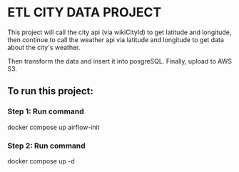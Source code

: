 # ETL CITY DATA PROJECT
This project will call the city api (via wikiCityId) to get latitude and longitude, then continue to call the weather api via latitude and longitude to get data about the city's weather.

Then transform the data and insert it into posgreSQL. Finally, upload to AWS S3.

## To run this project:
### Step 1: Run command 
docker compose up airflow-init
### Step 2: Run command 
docker compose up -d
